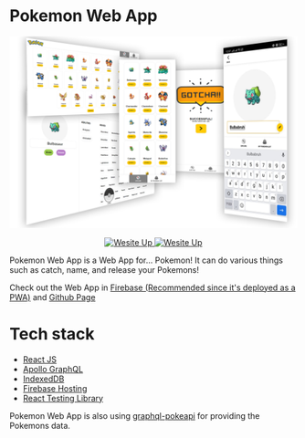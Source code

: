 # Pokemon Web App

![Screenshots](screenshots/screenshots.png)
  
  <p align="center">
  <a href="https://pokemon-web-app.web.app/">
    <img src="https://img.shields.io/website-up-down-brightgreen-red/https/pokemon-web-app.web.app.svg" alt="Wesite Up">
  </a>
	<a href="https://adhafajri.github.io/pokemon-web-app/">
    <img src="https://img.shields.io/website-up-down-brightgreen-red/https/adhafajri.github.io/pokemon-web-app.svg" alt="Wesite Up">
  </a>
</p>


Pokemon Web App is a Web App for... Pokemon! It can do various things such as catch, name, and release your Pokemons!

Check out the Web App in [Firebase (Recommended since it's deployed as a PWA)](https://pokemon-web-app.web.app/) and [Github Page](https://adhafajri.github.io/pokemon-web-app/)



# Tech stack
- [React JS](https://reactjs.org)
- [Apollo GraphQL](https://www.apollographql.com/)
- [IndexedDB](https://developer.mozilla.org/en-US/docs/Web/API/IndexedDB_API)
- [Firebase Hosting](https://firebase.google.com/docs/hosting)
- [React Testing Library](https://www.apollographql.com/)

Pokemon Web App is also using [graphql-pokeapi](https://github.com/mazipan/graphql-pokeapi) for providing the Pokemons data.
